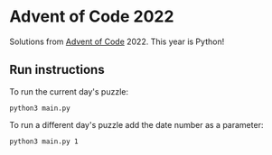 # Advent of Code 2022

Solutions from [Advent of Code](https://adventofcode.com/) 2022. This year is Python!

## Run instructions

To run the current day's puzzle:

`python3 main.py`

To run a different day's puzzle add the date number as a parameter:

`python3 main.py 1`